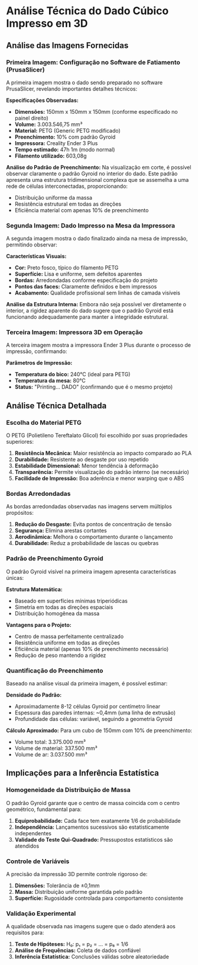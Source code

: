 # Análise Técnica do Dado Cúbico Impresso em 3D

## Análise das Imagens Fornecidas

### Primeira Imagem: Configuração no Software de Fatiamento (PrusaSlicer)

A primeira imagem mostra o dado sendo preparado no software PrusaSlicer, revelando importantes detalhes técnicos:

**Especificações Observadas:**
- **Dimensões:** 150mm x 150mm x 150mm (conforme especificado no painel direito)
- **Volume:** 3.003.546,75 mm³ 
- **Material:** PETG (Generic PETG modificado)
- **Preenchimento:** 10% com padrão Gyroid
- **Impressora:** Creality Ender 3 Plus
- **Tempo estimado:** 47h 1m (modo normal)
- **Filamento utilizado:** 603,08g

**Análise do Padrão de Preenchimento:**
Na visualização em corte, é possível observar claramente o padrão Gyroid no interior do dado. Este padrão apresenta uma estrutura tridimensional complexa que se assemelha a uma rede de células interconectadas, proporcionando:
- Distribuição uniforme da massa
- Resistência estrutural em todas as direções
- Eficiência material com apenas 10% de preenchimento

### Segunda Imagem: Dado Impresso na Mesa da Impressora

A segunda imagem mostra o dado finalizado ainda na mesa de impressão, permitindo observar:

**Características Visuais:**
- **Cor:** Preto fosco, típico do filamento PETG
- **Superfície:** Lisa e uniforme, sem defeitos aparentes
- **Bordas:** Arredondadas conforme especificação do projeto
- **Pontos das faces:** Claramente definidos e bem impressos
- **Acabamento:** Qualidade profissional sem linhas de camada visíveis

**Análise da Estrutura Interna:**
Embora não seja possível ver diretamente o interior, a rigidez aparente do dado sugere que o padrão Gyroid está funcionando adequadamente para manter a integridade estrutural.

### Terceira Imagem: Impressora 3D em Operação

A terceira imagem mostra a impressora Ender 3 Plus durante o processo de impressão, confirmando:

**Parâmetros de Impressão:**
- **Temperatura do bico:** 240°C (ideal para PETG)
- **Temperatura da mesa:** 80°C 
- **Status:** "Printing... DADO" (confirmando que é o mesmo projeto)

## Análise Técnica Detalhada

### Escolha do Material PETG

O PETG (Polietileno Tereftalato Glicol) foi escolhido por suas propriedades superiores:

1. **Resistência Mecânica:** Maior resistência ao impacto comparado ao PLA
2. **Durabilidade:** Resistente ao desgaste por uso repetido
3. **Estabilidade Dimensional:** Menor tendência à deformação
4. **Transparência:** Permite visualização do padrão interno (se necessário)
5. **Facilidade de Impressão:** Boa aderência e menor warping que o ABS

### Bordas Arredondadas

As bordas arredondadas observadas nas imagens servem múltiplos propósitos:

1. **Redução do Desgaste:** Evita pontos de concentração de tensão
2. **Segurança:** Elimina arestas cortantes
3. **Aerodinâmica:** Melhora o comportamento durante o lançamento
4. **Durabilidade:** Reduz a probabilidade de lascas ou quebras

### Padrão de Preenchimento Gyroid

O padrão Gyroid visível na primeira imagem apresenta características únicas:

**Estrutura Matemática:**
- Baseado em superfícies mínimas triperiódicas
- Simetria em todas as direções espaciais
- Distribuição homogênea da massa

**Vantagens para o Projeto:**
- Centro de massa perfeitamente centralizado
- Resistência uniforme em todas as direções
- Eficiência material (apenas 10% de preenchimento necessário)
- Redução de peso mantendo a rigidez

### Quantificação do Preenchimento

Baseado na análise visual da primeira imagem, é possível estimar:

**Densidade do Padrão:**
- Aproximadamente 8-12 células Gyroid por centímetro linear
- Espessura das paredes internas: ~0,4mm (uma linha de extrusão)
- Profundidade das células: variável, seguindo a geometria Gyroid

**Cálculo Aproximado:**
Para um cubo de 150mm com 10% de preenchimento:
- Volume total: 3.375.000 mm³
- Volume de material: 337.500 mm³
- Volume de ar: 3.037.500 mm³

## Implicações para a Inferência Estatística

### Homogeneidade da Distribuição de Massa

O padrão Gyroid garante que o centro de massa coincida com o centro geométrico, fundamental para:

1. **Equiprobabilidade:** Cada face tem exatamente 1/6 de probabilidade
2. **Independência:** Lançamentos sucessivos são estatisticamente independentes
3. **Validade do Teste Qui-Quadrado:** Pressupostos estatísticos são atendidos

### Controle de Variáveis

A precisão da impressão 3D permite controle rigoroso de:

1. **Dimensões:** Tolerância de ±0,1mm
2. **Massa:** Distribuição uniforme garantida pelo padrão
3. **Superfície:** Rugosidade controlada para comportamento consistente

### Validação Experimental

A qualidade observada nas imagens sugere que o dado atenderá aos requisitos para:

1. **Teste de Hipóteses:** H₀: p₁ = p₂ = ... = p₆ = 1/6
2. **Análise de Frequências:** Coleta de dados confiável
3. **Inferência Estatística:** Conclusões válidas sobre aleatoriedade

